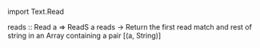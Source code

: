 import Text.Read

reads :: Read a => ReadS a
reads -> Return the first read match and rest of string in an Array containing a pair [(a, String)]

